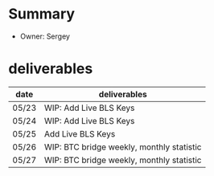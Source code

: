 # Summary
* Owner: Sergey

# deliverables
| date  | deliverables |
|--- | ---|
| 05/23  | WIP: Add Live BLS Keys  |
| 05/24  | WIP: Add Live BLS Keys  |
| 05/25  | Add Live BLS Keys  |
| 05/26  | WIP: BTC bridge weekly, monthly statistic |
| 05/27  | WIP: BTC bridge weekly, monthly statistic |